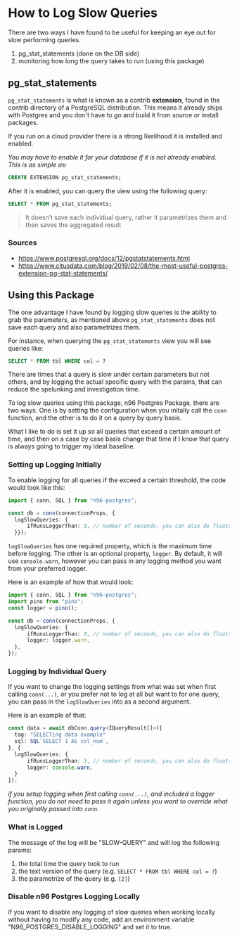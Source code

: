 # How to Log Slow Queries

There are two ways I have found to be useful for keeping an eye out for slow performing queries.

1. pg_stat_statements (done on the DB side)
2. monitoring how long the query takes to run (using this package)

## pg_stat_statements

`pg_stat_statements` is what is known as a contrib **extension**, found in the contrib directory of a PostgreSQL distribution. This means it already ships with Postgres and you don't have to go and build it from source or install packages.

If you run on a cloud provider there is a strong likelihood it is installed and enabled.

_You may have to enable it for your database if it is not already enabled. This is as simple as:_

```SQL
CREATE EXTENSION pg_stat_statements;
```

After it is enabled, you can query the view using the following query:

```SQL
SELECT * FROM pg_stat_statements;
```

> It doesn’t save each individual query, rather it parametrizes them and then saves the aggregated result

### Sources

- <https://www.postgresql.org/docs/12/pgstatstatements.html>
- <https://www.citusdata.com/blog/2019/02/08/the-most-useful-postgres-extension-pg-stat-statements/>

## Using this Package

The one advantage I have found by logging slow queries is the ability to grab the parameters, as mentioned above `pg_stat_statements` does not save each query and also parametrizes them.

For instance, when querying the `pg_stat_statements` view you will see queries like:

```SQL
SELECT * FROM tbl WHERE col = ?
```

There are times that a query is slow under certain parameters but not others, and by logging the actual specific query with the params, that can reduce the spelunking and investigation time.

To log slow queries using this package, n96 Postgres Package, there are two ways. One is by setting the configuration when you initally call the `conn` function, and the other is to do it on a query by query basis.

What I like to do is set it up so all queries that exceed a certain amount of time, and then on a case by case basis change that time if I know that query is always going to trigger my ideal baseline.

### Setting up Logging Initially

To enable logging for all queries if the exceed a certain threshold, the code would look like this:

```TypeScript
import { conn, SQL } from "n96-postgres";

const db = conn(connectionProps, {
  logSlowQueries: {
      ifRunsLoggerThan: 3, // number of seconds, you can also do floats (e.g. 0.01 seconds)
  }});
```

`logSlowQueries` has one required property, which is the maximum time before logging. The other is an optional property, `logger`. By default, it will use `console.warn`, however you can pass in any logging method you want from your preferred logger.

Here is an example of how that would look:

```TypeScript
import { conn, SQL } from "n96-postgres";
import pino from "pino";
const logger = pino();

const db = conn(connectionProps, {
  logSlowQueries: {
      ifRunsLoggerThan: 3, // number of seconds, you can also do floats (e.g. 0.01 seconds)
      logger: logger.warn,
  },
});
```

### Logging by Individual Query

If you want to change the logging settings from what was set when first calling `conn(...)`, or you prefer not to log at all but want to for one query, you can pass in the `logSlowQueries` into as a second argument.

Here is an example of that:

```TypeScript
const data = await dbConn.query<IQueryResult[]>({
  tag: "SELECTing data example"
  sql: SQL`SELECT 1 AS col_num`,
}, {
  logSlowQueries: {
      ifRunsLoggerThan: 3, // number of seconds, you can also do floats (e.g. 0.01 seconds)
      logger: console.warn,
  }
});
```

_if you setup logging when first calling `conn(...)`, and included a logger function, you do not need to pass it again unless you want to override what you originally passed into `conn`._

### What is Logged

The message of the log will be "SLOW-QUERY" and will log the following params:

1. the total time the query took to run
2. the text version of the query (e.g. `SELECT * FROM tbl WHERE col = ?`)
3. the parametrize of the query (e.g. `[2]`)

### Disable n96 Postgres Logging Locally

If you want to disable any logging of slow queries when working locally without having to modify any code, add an environment variable "N96_POSTGRES_DISABLE_LOGGING" and set it to true.
